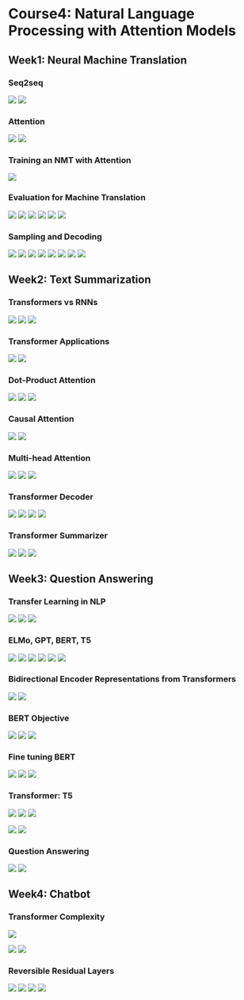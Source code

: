 # Course4: Natural Language Processing with Attention Models
## Week1: Neural Machine Translation
### Seq2seq
![](Figures/Week1/Seq2seq.png)
![](Figures/Week1/Attention.png)
### Attention
![](Figures/Week1/Attention.png)
![](Figures/Week1/Flexible_attention.png)
### Training an NMT with Attention
![](Figures/Week1/NMT.png)
### Evaluation for Machine Translation
![](Figures/Week1/Bleu.png)
![](Figures/Week1/Bleu_score.png)
![](Figures/Week1/Bleu_problem.png)
![](Figures/Week1/Rouge_recall.png)
![](Figures/Week1/Rouge_precision.png)
![](Figures/Week1/Rouge_problem.png)
### Sampling and Decoding
![](Figures/Week1/Greedy_decoding.png)
![](Figures/Week1/Random_sampling.png)
![](Figures/Week1/Temperature.png)
![](Figures/Week1/Beam_search.png)
![](Figures/Week1/Beam_search_ex.png)
![](Figures/Week1/Beam_search_problem.png)
![](Figures/Week1/MBR.png)
![](Figures/Week1/MBR_ex.png)

## Week2: Text Summarization
### Transformers vs RNNs
![](Figures/Week2/Encoder_Decoder.png)
![](Figures/Week2/Encoder_Decoder_Attention.png)
![](Figures/Week2/Multi_headed.png)
### Transformer Applications
![](Figures/Week2/T5_app1.png)
![](Figures/Week2/T5_app2.png)
### Dot-Product Attention
![](Figures/Week2/Intro_attention.png)
![](Figures/Week2/Attention_math.png)
![](Figures/Week2/Attention_formula.png)
### Causal Attention
![](Figures/Week2/Three_ways.png)
![](Figures/Week2/Casual_attention.png)
### Multi-head Attention
![](Figures/Week2/Scale.png)
![](Figures/Week2/Concatenation.png)
![](Figures/Week2/MH_formula.png)

### Transformer Decoder
![](Figures/Week2/Transformer_overview.png)
![](Figures/Week2/Transformer_explanation.png)
![](Figures/Week2/Transformer_decoder.png)
![](Figures/Week2/Feed_forward_layer.png)

### Transformer Summarizer
![](Figures/Week2/Data_processing.png)
![](Figures/Week2/Cost_function.png)
![](Figures/Week2/Model_summarize.png)

## Week3: Question Answering
### Transfer Learning in NLP
![](Figures/Week3/Transfer_learning.png)
![](Figures/Week3/Feature_based_Fine_tuning.png)
![](Figures/Week3/Pretrain_task.png)

### ELMo, GPT, BERT, T5
![](Figures/Week3/CBOW.png)
![](Figures/Week3/ELMO.png)
![](Figures/Week3/GPT.png)
![](Figures/Week3/BERT.png)
![](Figures/Week3/T5_overview.png)
![](Figures/Week3/summary.png)

### Bidirectional Encoder Representations from Transformers 
![](Figures/Week3/BERT_layer.png)
![](Figures/Week3/Summary_BERT.png)

### BERT Objective
![](Figures/Week3/BERT_input.png)
![](Figures/Week3/BERT_output.png)
![](Figures/Week3/BERT_loss.png)
### Fine tuning BERT
![](Figures/Week3/BERT_fine.png)
![](Figures/Week3/BERT_fine_in_out.png)
![](Figures/Week3/BERT_fine_summary.png)
### Transformer: T5
![](Figures/Week3/Architecture.png)
![](Figures/Week3/T5_multi_task.png)
![](Figures/Week3/T5_input_output.png)

![](Figures/Week3/T5_fine_tune.png)
![](Figures/Week3/Unfreezing_adapter.png)

### Question Answering
![](Figures/Week3/Transformer_encoder.png)
![](Figures/Week3/QA_T5.png)

## Week4: Chatbot

### Transformer Complexity
![](Figures/Week4/Transformer_issues.png)

![](Figures/Week4/LSH_attention.png)
![](Figures/Week4/LSH_graph.png)

### Reversible Residual Layers 
![](Figures/Week4/Memory.png)
![](Figures/Week4/Reversible_layers.png)
![](Figures/Week4/Reversible1.png)
![](Figures/Week4/Reversible2.png)